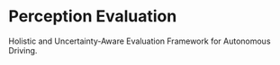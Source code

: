 # Perception Evaluation

Holistic and Uncertainty-Aware Evaluation Framework for Autonomous Driving.